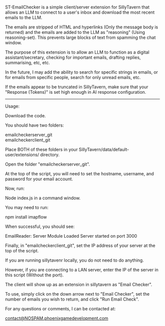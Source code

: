 
ST-EmailChecker is a simple client/server extension for SillyTavern that allows an LLM to connect to a user's inbox and download the most recent emails to the LLM.

The emails are stripped of HTML and hyperlinks (Only the message body is returned) and the emails are added to the LLM as "reasoning" (Using reasoning-set). This prevents large blocks of text from spamming the chat window.

The purpose of this extension is to allow an LLM to function as a digital assistant/secretary, checking for important emails, drafting replies, summarising, etc, etc.

In the future, I may add the ability to search for specific strings in emails, or for emails from specific people, search for only unread emails, etc. 

If the emails appear to be truncated in SillyTavern, make sure that your "Response (Tokens)" is set high enough in AI response configuration.

---

Usage:

Download the code.

You should have two folders:

emailcheckerserver_git  
emailcheckerclient_git

Place BOTH of these folders in your SillyTavern/data/default-user/extensions/ directory.

Open the folder "emailcheckerserver_git".

At the top of the script, you will need to set the hostname, username, and password for your email account.

Now, run:

Node index.js in a command window.

You may need to run:

npm install imapflow

When successful, you should see:

EmailReader: Server Module Loaded
Server started on port 3000

Finally, in "emailcheckerclient_git", set the IP address of your server at the top of the script.

If you are running sillytavenr locally, you do not need to do anything.

However, if you are connecting to a LAN server, enter the IP of the server in this script (Without the port).

The client will show up as an extension in sillytavern as "Email Checker". 

To use, simply click on the down arrow next to "Email Checker", set the number of emails you wish to return, and click "Run Email Check".

For any questions or comments, I can be contacted at:

contact@NOSPAM.phoenixgamedevelopment.com



